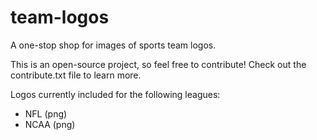 # team-logos
A one-stop shop for images of sports team logos.

This is an open-source project, so feel free to contribute! Check out the contribute.txt file to learn more.

Logos currently included for the following leagues:
- NFL (png)
- NCAA (png)
